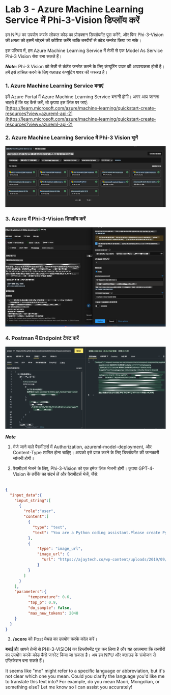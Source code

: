 # **Lab 3 - Azure Machine Learning Service में Phi-3-Vision डिप्लॉय करें**

हम NPU का उपयोग करके लोकल कोड का प्रोडक्शन डिप्लॉयमेंट पूरा करेंगे, और फिर Phi-3-Vision की क्षमता को इसमें जोड़ने की कोशिश करेंगे ताकि तस्वीरों से कोड जनरेट किया जा सके।

इस परिचय में, हम Azure Machine Learning Service में तेजी से एक Model As Service Phi-3 Vision सेवा बना सकते हैं।

***Note***: Phi-3 Vision को तेज़ी से कंटेंट जनरेट करने के लिए कंप्यूटिंग पावर की आवश्यकता होती है। हमें इसे हासिल करने के लिए क्लाउड कंप्यूटिंग पावर की जरूरत है।

### **1. Azure Machine Learning Service बनाएं**

हमें Azure Portal में Azure Machine Learning Service बनानी होगी। अगर आप जानना चाहते हैं कि यह कैसे करें, तो कृपया इस लिंक पर जाएं: [https://learn.microsoft.com/azure/machine-learning/quickstart-create-resources?view=azureml-api-2](https://learn.microsoft.com/azure/machine-learning/quickstart-create-resources?view=azureml-api-2)

### **2. Azure Machine Learning Service में Phi-3 Vision चुनें**

![Catalog](../../../../../../../../../translated_images/vison_catalog.e04e9e5f2b6ff115fff30e793e54e617da07251c7b192e1a68e6b050917f45aa.mo.png)

### **3. Azure में Phi-3-Vision डिप्लॉय करें**

![Deploy](../../../../../../../../../translated_images/vision_deploy.c0582d08b5d49675c643f3bedc04ae106957304f3cd4702406fa08bea80ba213.mo.png)

### **4. Postman में Endpoint टेस्ट करें**

![Test](../../../../../../../../../translated_images/vision_test.fb4ff33607077153c7b5dcf37648dc5a9cb550824aeba89963e6b270314fc554.mo.png)

***Note***

1. भेजे जाने वाले पैरामीटर्स में Authorization, azureml-model-deployment, और Content-Type शामिल होना चाहिए। आपको इसे प्राप्त करने के लिए डिप्लॉयमेंट की जानकारी जांचनी होगी।

2. पैरामीटर्स भेजने के लिए, Phi-3-Vision को एक इमेज लिंक भेजनी होगी। कृपया GPT-4-Vision के तरीके का संदर्भ लें और पैरामीटर्स भेजें, जैसे:

```json

{
  "input_data":{
    "input_string":[
      {
        "role":"user",
        "content":[ 
          {
            "type": "text",
            "text": "You are a Python coding assistant.Please create Python code for image "
          },
          {
              "type": "image_url",
              "image_url": {
                "url": "https://ajaytech.co/wp-content/uploads/2019/09/index.png"
              }
          }
        ]
      }
    ],
    "parameters":{
          "temperature": 0.6,
          "top_p": 0.9,
          "do_sample": false,
          "max_new_tokens": 2048
    }
  }
}

```

3. **/score** को Post मेथड का उपयोग करके कॉल करें।

**बधाई हो**! आपने तेजी से PHI-3-VISION का डिप्लॉयमेंट पूरा कर लिया है और यह आज़माया कि तस्वीरों का उपयोग करके कोड कैसे जनरेट किया जा सकता है। अब हम NPU और क्लाउड के संयोजन से एप्लिकेशन बना सकते हैं।

It seems like "mo" might refer to a specific language or abbreviation, but it's not clear which one you mean. Could you clarify the language you'd like me to translate this text into? For example, do you mean Maori, Mongolian, or something else? Let me know so I can assist you accurately!